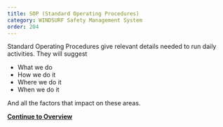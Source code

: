 ```yaml
---
title: SOP (Standard Operating Procedures)
category: WINDSURF Safety Management System
order: 204
---
```

Standard Operating Procedures give  relevant details needed to run daily activities.
They will suggest
- What we do
- How we do it
- Where we do it
- When we do it

And all the factors that impact on these areas.

**[Continue to Overview](/clyde/Content/205-WINDSURF_SOP_Overview/)**
